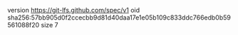 version https://git-lfs.github.com/spec/v1
oid sha256:57bb905d0f2ccecbb9d81d40daa17e1e05b109c833ddc766edb0b59561088f20
size 7
